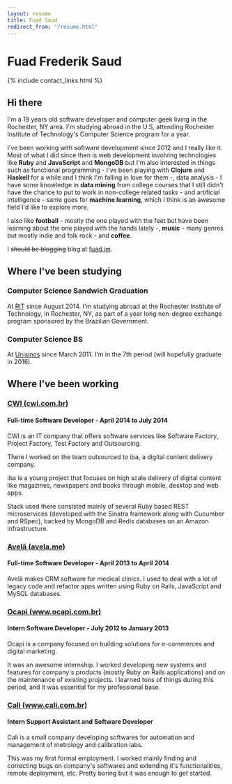 ```yaml
---
layout: resume
title: Fuad Saud
redirect_from: "/resume.html"
---
```


# Fuad Frederik Saud

{% include contact_links.html %}

## Hi there

I'm a 19 years old software developer and computer geek living in the
Rochester, NY area. I'm studying abroad in the U.S, attending Rochester
Institute of Technology's Computer Science program for a year.

I've been working with software development since 2012 and I really like it.
Most of what I did since then is web development involving technologies like
**Ruby** and **JavaScript** and **MongoDB** but I'm also interested in things
such as functional programming - I've been playing with **Clojure** and
**Haskell** for a while and I think I'm falling in love for them -, data
analysis - I have some knowledge in **data mining** from college courses that I
still didn't have the chance to put to work in non-college related tasks - and
artificial intelligence - same goes for **machine learning**, which I think is
an awesome field I'd like to explore more.

I also like **football** - mostly the one played with the feet but have been
learning about the one played with the hands lately -, **music** - many genres but
mostly indie and folk rock - and **coffee**.

I <del>should be blogging</del> blog at [fuad.im](//fuad.im).

## Where I've been studying

### **Computer Science Sandwich Graduation**

At [RIT](//rit.edu) since August 2014. I'm studying abroad at the Rochester
Institute of Technology, in Rochester, NY, as part of a year long
non-degree exchange program sponsored by the Brazilian Government.

### **Computer Science BS**

At [Unisinos](//unisinos.br/global/en/) since March 2011. I'm in the 7th period
(will hopefully graduate in 2016).

## Where I've been working


### [CWI (cwi.com.br)](//cwi.com.br)

#### Full-time Software Developer - April 2014 to July 2014

CWI is an IT company that offers software services like Software Factory,
Project Factory, Test Factory and Outsourcing.

There I worked on the team outsourced to iba, a digital content delivery
company.

iba is a young project that focuses on high scale delivery of digital
content like magazines, newspapers and books through mobile, desktop and web
apps.

Stack used there consisted mainly of several Ruby based REST microservices
(developed with the Sinatra framework along with Cucumber and RSpec), backed by
MongoDB and Redis databases on an Amazon infrastructure.

### [Avelã (avela.me)](//avela.me)

#### Full-time Software Developer - April 2013 to April 2014

Avelã makes CRM software for medical clinics. I used to deal with a lot of
legacy code and refactor apps written using Ruby on Rails, JavaScript and MySQL
databases.

### [Ocapi (www.ocapi.com.br)](//www.ocapi.com.br)

#### Intern Software Developer - July 2012 to January 2013

Ocapi is a company focused on building solutions for e-commerces and digital
marketing.

It was an awesome internship. I worked developing new systems and features for
company's products (mostly Ruby on Rails applications) and on the maintenance
of existing projects. I learned tons of things during this period, and it was
essential for my professional base.

### [Cali (www.cali.com.br)](//www.cali.com.br)

#### Intern Support Assistant and Software Developer

Cali is a small company developing softwares for automation and management of
metrology and calibration labs.

This was my first formal employment. I worked mainly finding and correcting bugs
on company's softwares and extending it's functionalities, remote deployment,
etc. Pretty boring but it was enough to get started.
